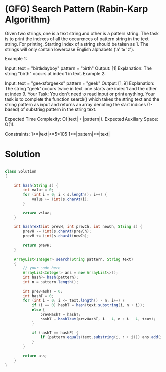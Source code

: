 # (GFG) Search Pattern (Rabin-Karp Algorithm)

Given two strings, one is a text string and other is a pattern string. The task is to print the indexes of all the occurences of pattern string in the text string. For printing, Starting Index of a string should be taken as 1. The strings will only contain lowercase English alphabets ('a' to 'z').

Example 1:

Input: 
text = "birthdayboy"
pattern = "birth"
Output: 
[1]
Explanation: 
The string "birth" occurs at index 1 in text.
Example 2:

Input:
text = "geeksforgeeks"
pattern = "geek"
Output: 
[1, 9]
Explanation: 
The string "geek" occurs twice in text, one starts are index 1 and the other at index 9.
Your Task:
You don't need to read input or print anything. Your task is to complete the function search() which takes the string text and the string pattern as input and returns an array denoting the start indices (1-based) of substring pattern in the string text. 

Expected Time Complexity: O(|text| + |pattern|).
Expected Auxiliary Space: O(1).

Constraints:
1<=|text|<=5*105
1<=|pattern|<=|text|

# Solution 

```java

class Solution
{
    
    int hash(String s) {
        int value = 0;
        for (int i = 0; i < s.length(); i++) {
            value += (int)s.charAt(i);
        }
        
        return value;
    }
    
    int hashText(int prevH, int prevCh, int newCh, String s) {
        prevH -= (int)s.charAt(prevCh);
        prevH += (int)s.charAt(newCh);
        
        return prevH;
    } 
    
    ArrayList<Integer> search(String pattern, String text)
    {
        // your code here
        ArrayList<Integer> ans = new ArrayList<>();
        int hashP= hash(pattern);
        int n = pattern.length();
        
        int prevHashT = 0;
        int hashT = 0;
        for (int i = 0; i <= text.length() - n; i++) {
            if (i == 0) hashT = hash(text.substring(i, n + i));
            else {
                prevHashT = hashT;
                hashT = hashText(prevHashT, i - 1, n + i - 1, text);
            }
            
            if (hashT == hashP) {
                if (pattern.equals(text.substring(i, n + i))) ans.add(i + 1);
            }
        }  
        
        return ans;
    }
}

```
